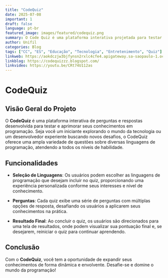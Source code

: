 ```yaml
---
title: "CodeQuiz"
date: 2025-07-08
important: 1
draft: false
language: pt-br
featured_image: images/featured/codequiz.png
summary: O Code Quiz é uma plataforma interativa projetada para testar e aprimorar seus conhecimentos em programação. Seja você um iniciante curioso ou um programador experiente em busca de desafios, o Code Quiz oferece uma variedade de perguntas elaboradas para cobrir uma ampla gama de tópicos de programação.
author: Unifil
categories: Blog
tags: ["CC", "ES", "Educação", "Tecnologia", "Entretenimento", "Quiz"]
linkweb: https://aokdczjw3bjfynsn2rxlc4cfe4.apigateway.sa-saopaulo-1.oci.customer-oci.com/
linkblog: https://codequizzz.blogspot.com/
linkvideo: https://youtu.be/CRt74U112as
---
```


# CodeQuiz

## Visão Geral do Projeto

O **CodeQuiz** é uma plataforma interativa de perguntas e respostas desenvolvida para testar e aprimorar seus conhecimentos em programação. Seja você um iniciante explorando o mundo da tecnologia ou um desenvolvedor experiente buscando novos desafios, o CodeQuiz oferece uma ampla variedade de questões sobre diversas linguagens de programação, atendendo a todos os níveis de habilidade.

## Funcionalidades

- **Seleção de Linguagens**: Os usuários podem escolher as linguagens de programação que desejam incluir no quiz, proporcionando uma experiência personalizada conforme seus interesses e nível de conhecimento.

- **Perguntas**: Cada quiz exibe uma série de perguntas com múltiplas opções de resposta, desafiando os usuários a aplicarem seus conhecimentos na prática.

- **Resultado Final**: Ao concluir o quiz, os usuários são direcionados para uma tela de resultados, onde podem visualizar sua pontuação final e, se desejarem, reiniciar o quiz para continuar aprendendo.

## Conclusão

Com o **CodeQuiz**, você tem a oportunidade de expandir seus conhecimentos de forma dinâmica e envolvente. Desafie-se e domine o mundo da programação!
